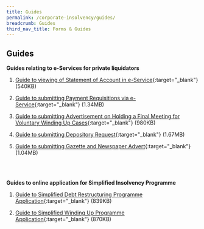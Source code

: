 ```yaml
---
title: Guides
permalink: /corporate-insolvency/guides/
breadcrumb: Guides
third_nav_title: Forms & Guides
---
```

Guides
---

**Guides relating to e-Services for private liquidators**<br>

1. [Guide to viewing of Statement of Account in e-Service](/files/guide%20to%20statement%20of%20accounts%20eservice.pdf){:target="_blank"} (540KB)<br>

2. [Guide to submitting Payment Requisitions via e-Service](/files/guide%20to%20payment%20requisition%20eservice.pdf){:target="_blank"} (1.34MB)<br>
3. [Guide to submitting Advertisement on Holding a Final Meeting for Voluntary Winding Up Cases](/files/guide%20to%20submitt%20advert%20final%20meeting%vw.pdf){:target="_blank"} (980KB)<br>
4. [Guide to submitting Depository Request](/files/guide%20depository%20request.pdf){:target="_blank"} (1.67MB)<br>
5. [Guide to submitting Gazette and Newspaper Advert](/files/guide%20to%20submit%20gazette%20and%20newspaper%20advert.pdf){:target="_blank"} (1.04MB)<br>
<br>
<br>


**Guides to online application for Simplified Insolvency Programme**<br>

1. [Guide to Simplified Debt Restructuring Programme Application](/files/Guide%20to%20SDRP%20Appln.pdf){:target="_blank"} (839KB)<br>

2. [Guide to Simplified Winding Up Programme Application](/files/Guide%20to%20SWUP%20Appln.pdf){:target="_blank"} (870KB)<br>